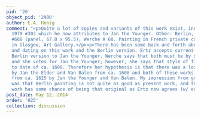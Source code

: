 ```yaml
---
pid: '26'
object_pid: '2900'
author: E.A. Honig
comment: "<p>Quite a lot of copies and variants of this work exist, including Ertz
  1979 #303 which he now attributes to Jan the Younger. Other: Berlin, Gemaldegalerie,
  #688 (panel, 67.8 x 95.5); Werche A 68. Painting in French private collection. Variant
  in Glasgow, Art Gallery.</p><p>There has been some back and forth about both attribution
  and dating on this work and the Berlin version. Ertz accepts current work, attributes
  Berlin version to Jan the Younger. Werche says that both must be by same Brueghel
  and she votes for Jan the Younger; however, she says that style of figures points
  to date of ca. 1608. Therefore her hypothesis is that there was a lost prototype
  by Jan the Elder and Van Balen from ca. 1608 and both of these works must be copies
  from ca. 1625 by Jan the Younger and Van Balen. My impression from good photographs
  was that Berlin painting is not quite as good as present work, and therefore present
  work has some chance of being that original as Ertz now agrees (w/ earlier date).</p>"
post_date: May 12, 2014
order: '025'
collection: discussion
---
```

